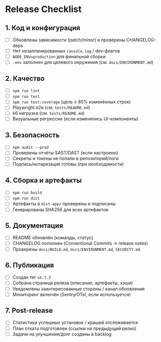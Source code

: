 # Release Checklist

## 1. Код и конфигурация
- [ ] Обновлены зависимости (patch/minor) и проверены CHANGELOG-deps
- [ ] Нет незапланированных `console.log` / dev-флагов
- [ ] `NODE_ENV=production` для финальной сборки
- [ ] `.env` заполнен для целевого окружения (см. `docs/ENVIRONMENT.md`)

## 2. Качество
- [ ] `npm run lint`
- [ ] `npm run test`
- [ ] `npm run test:coverage` (цель ≥ 85% изменённых строк)
- [ ] Playwright e2e (см. `tests/README.md`)
- [ ] k6 нагрузка (см. `tests/README.md`)
- [ ] Визуальные регрессии (если изменялись UI-компоненты)

## 3. Безопасность
- [ ] `npm audit --prod`
- [ ] Проверены отчёты SAST/DAST (если настроено)
- [ ] Секреты и токены не попали в репозиторий/логи
- [ ] Подпись/нотаризация готовы (при необходимости)

## 4. Сборка и артефакты
- [ ] `npm run build`
- [ ] `npm run dist`
- [ ] Артефакты в `dist-app/` проверены и подписаны
- [ ] Генерированы SHA256 для всех артефактов

## 5. Документация
- [ ] README обновлён (команды, статус)
- [ ] CHANGELOG пополнен (Conventional Commits → release notes)
- [ ] Проверены `docs/BUILD.md`, `docs/ENVIRONMENT.md`, `SECURITY.md`

## 6. Публикация
- [ ] Создан тег `vX.Y.Z`
- [ ] Собрана страница релиза (описание, артефакты, хэши)
- [ ] Уведомлены заинтересованные стороны / канал обновления
- [ ] Мониторинг включён (Sentry/OTel, если используется)

## 7. Post-release
- [ ] Статистика успешных установок / крашей отслеживается
- [ ] План отката подготовлен (ссылки на предыдущий релиз)
- [ ] Задачи на улучшения/долг созданы в backlog
